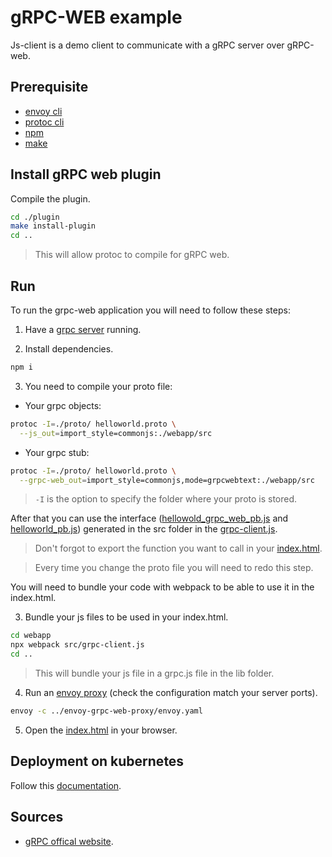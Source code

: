 # gRPC-WEB example

Js-client is a demo client to communicate with a gRPC server over gRPC-web.

## Prerequisite

- [envoy cli](https://www.envoyproxy.io/docs/envoy/latest/start/install)
- [protoc cli](https://github.com/protocolbuffers/protobuf)
- [npm](https://docs.npmjs.com/cli/v7/configuring-npm/install)
- [make](https://www.w3schools.in/cplusplus/install)

## Install gRPC web plugin

Compile the plugin.

```sh
cd ./plugin
make install-plugin
cd ..
```
> This will allow protoc to compile for gRPC web.

## Run

To run the grpc-web application you will need to follow these steps:

1) Have a [grpc server](../java/src//main/java/ch/heigvd/java/server/HelloWorldServer.java) running.

2) Install dependencies.

```sh
npm i
```

3) You need to compile your proto file:

- Your grpc objects:

```sh
protoc -I=./proto/ helloworld.proto \
  --js_out=import_style=commonjs:./webapp/src
```

- Your grpc stub:

```sh
protoc -I=./proto/ helloworld.proto \
  --grpc-web_out=import_style=commonjs,mode=grpcwebtext:./webapp/src
```

> `-I` is the option to specify the folder where your proto is stored.

After that you can use the interface ([hellowold_grpc_web_pb.js](./webapp/src/helloworld_grpc_web_pb.js) and [helloworld_pb.js](./webapp/src/helloworld_pb.js)) generated in the src folder in the [grpc-client.js](./webapp/src/grpc-client.js).

> Don't forgot to export the function you want to call in your [index.html](./webapp/index.html).

> Every time you change the proto file you will need to redo this step.

You will need to bundle your code with webpack to be able to use it in the index.html.


3) Bundle your js files to be used in your index.html.

```sh
cd webapp
npx webpack src/grpc-client.js
cd ..
```

> This will bundle your js file in a grpc.js file in the lib folder.

4) Run an [envoy proxy](../envoy-grpc-web-proxy/envoy.yaml) (check the configuration match your server ports).

```sh
envoy -c ../envoy-grpc-web-proxy/envoy.yaml
```

5) Open the [index.html](./webapp/index.html) in your browser.

## Deployment on kubernetes

Follow this [documentation](../kubernetes/README.md).

## Sources

- [gRPC offical website](https://grpc.io/docs/platforms/web/quickstart/).